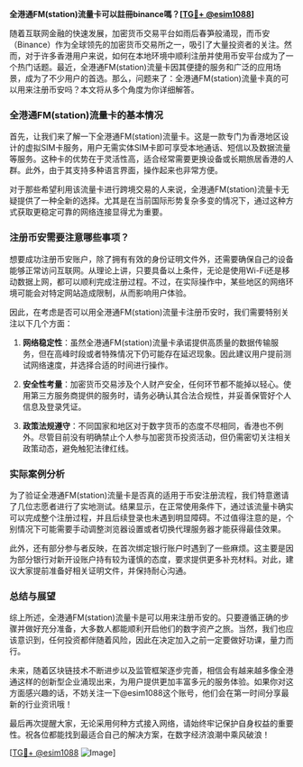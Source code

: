 **全港通FM(station)流量卡可以註冊binance嗎？[[TG💪+ @esim1088](https://t.me/s/esim1088)]**

随着互联网金融的快速发展，加密货币交易平台如雨后春笋般涌现，而币安（Binance）作为全球领先的加密货币交易所之一，吸引了大量投资者的关注。然而，对于许多香港用户来说，如何在本地环境中顺利注册并使用币安平台成为了一个热门话题。最近，全港通FM(station)流量卡因其便捷的服务和广泛的应用场景，成为了不少用户的首选。那么，问题来了：全港通FM(station)流量卡真的可以用来注册币安吗？本文将从多个角度为你详细解答。

### 全港通FM(station)流量卡的基本情况

首先，让我们来了解一下全港通FM(station)流量卡。这是一款专门为香港地区设计的虚拟SIM卡服务，用户无需实体SIM卡即可享受本地通话、短信以及数据流量等服务。这种卡的优势在于灵活性高，适合经常需要更换设备或长期旅居香港的人群。此外，由于其支持多种语言界面，操作起来也非常方便。

对于那些希望利用该流量卡进行跨境交易的人来说，全港通FM(station)流量卡无疑提供了一种全新的选择。尤其是在当前国际形势复杂多变的情况下，通过这种方式获取更稳定可靠的网络连接显得尤为重要。

### 注册币安需要注意哪些事项？

想要成功注册币安账户，除了拥有有效的身份证明文件外，还需要确保自己的设备能够正常访问互联网。从理论上讲，只要具备以上条件，无论是使用Wi-Fi还是移动数据上网，都可以顺利完成注册过程。不过，在实际操作中，某些地区的网络环境可能会对特定网站造成限制，从而影响用户体验。

因此，在考虑是否可以用全港通FM(station)流量卡注册币安时，我们需要特别关注以下几个方面：

1. **网络稳定性**：虽然全港通FM(station)流量卡承诺提供高质量的数据传输服务，但在高峰时段或者特殊情况下仍可能存在延迟现象。因此建议用户提前测试网络速度，并选择合适的时间进行操作。
   
2. **安全性考量**：加密货币交易涉及个人财产安全，任何环节都不能掉以轻心。使用第三方服务商提供的服务时，请务必确认其合法合规性，并妥善保管好个人信息及登录凭证。

3. **政策法规遵守**：不同国家和地区对于数字货币的态度不尽相同，香港也不例外。尽管目前没有明确禁止个人参与加密货币投资活动，但仍需密切关注相关政策动态，避免触犯法律红线。

### 实际案例分析

为了验证全港通FM(station)流量卡是否真的适用于币安注册流程，我们特意邀请了几位志愿者进行了实地测试。结果显示，在正常使用条件下，通过该流量卡确实可以完成整个注册过程，并且后续登录也未遇到明显障碍。不过值得注意的是，个别情况下可能需要手动调整浏览器设置或者切换代理服务器才能获得最佳效果。

此外，还有部分参与者反映，在首次绑定银行账户时遇到了一些麻烦。这主要是因为部分银行对新开设账户持有较为谨慎的态度，要求提供更多补充材料。对此，建议大家提前准备好相关证明文件，并保持耐心沟通。

### 总结与展望

综上所述，全港通FM(station)流量卡是可以用来注册币安的。只要遵循正确的步骤并做好充分准备，大多数人都能顺利开启他们的数字资产之旅。当然，我们也应该意识到，任何投资都伴随着风险，因此在决定加入之前一定要做好功课，量力而行。

未来，随着区块链技术不断进步以及监管框架逐步完善，相信会有越来越多像全港通这样的创新型企业涌现出来，为用户提供更加丰富多元的服务体验。如果你对这方面感兴趣的话，不妨关注一下@esim1088这个账号，他们会在第一时间分享最新的行业资讯哦！

最后再次提醒大家，无论采用何种方式接入网络，请始终牢记保护自身权益的重要性。祝各位都能找到最适合自己的解决方案，在数字经济浪潮中乘风破浪！

[[TG💪+ @esim1088](https://t.me/s/esim1088) ![Image](https://i.postimg.cc/4NQfJmqS/Snipaste-2025-05-13-00-14-12.png)]